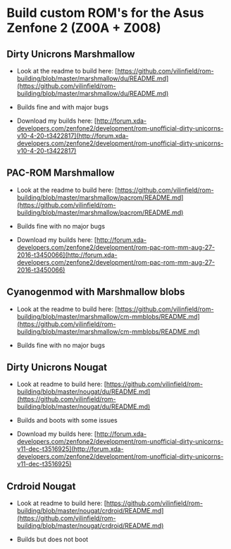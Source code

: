 # Build custom ROM's for the Asus Zenfone 2 (Z00A + Z008)

## Dirty Unicrons Marshmallow

- Look at the readme to build here: [https://github.com/vilinfield/rom-building/blob/master/marshmallow/du/README.md](https://github.com/vilinfield/rom-building/blob/master/marshmallow/du/README.md)

- Builds fine and with major bugs

- Download my builds here: [http://forum.xda-developers.com/zenfone2/development/rom-unofficial-dirty-unicorns-v10-4-20-t3422817](http://forum.xda-developers.com/zenfone2/development/rom-unofficial-dirty-unicorns-v10-4-20-t3422817)

## PAC-ROM Marshmallow

- Look at the readme to build here: [https://github.com/vilinfield/rom-building/blob/master/marshmallow/pacrom/README.md](https://github.com/vilinfield/rom-building/blob/master/marshmallow/pacrom/README.md)

- Builds fine with no major bugs

- Download my builds here: [http://forum.xda-developers.com/zenfone2/development/rom-pac-rom-mm-aug-27-2016-t3450066](http://forum.xda-developers.com/zenfone2/development/rom-pac-rom-mm-aug-27-2016-t3450066)

## Cyanogenmod with Marshmallow blobs

- Look at the readme to build here: [https://github.com/vilinfield/rom-building/blob/master/marshmallow/cm-mmblobs/README.md](https://github.com/vilinfield/rom-building/blob/master/marshmallow/cm-mmblobs/README.md)

- Builds fine with no major bugs

## Dirty Unicrons Nougat

- Look at readme to build here: [https://github.com/vilinfield/rom-building/blob/master/nougat/du/README.md](https://github.com/vilinfield/rom-building/blob/master/nougat/du/README.md)

- Builds and boots with some issues

- Download my builds here: [http://forum.xda-developers.com/zenfone2/development/rom-unofficial-dirty-unicorns-v11-dec-t3516925](http://forum.xda-developers.com/zenfone2/development/rom-unofficial-dirty-unicorns-v11-dec-t3516925)

## Crdroid Nougat

- Look at readme to build here: [https://github.com/vilinfield/rom-building/blob/master/nougat/crdroid/README.md](https://github.com/vilinfield/rom-building/blob/master/nougat/crdroid/README.md)

- Builds but does not boot
